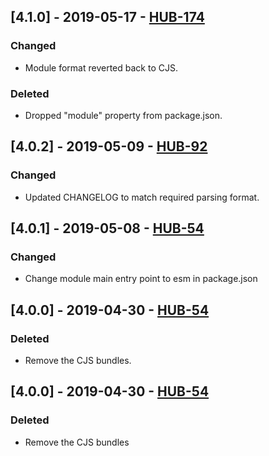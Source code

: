## [4.1.0] - 2019-05-17 - [HUB-174](https://creditandfinance.atlassian.net/browse/HUB-174)
### Changed
- Module format reverted back to CJS.
### Deleted
- Dropped "module" property from package.json.

## [4.0.2] - 2019-05-09 - [HUB-92](https://creditandfinance.atlassian.net/browse/HUB-92)
### Changed
- Updated CHANGELOG to match required parsing format.

## [4.0.1] - 2019-05-08 - [HUB-54](https://creditandfinance.atlassian.net/browse/HUB-54)
### Changed
- Change module main entry point to esm in package.json

## [4.0.0] - 2019-04-30 - [HUB-54](https://creditandfinance.atlassian.net/browse/HUB-54)
### Deleted
- Remove the CJS bundles.

## [4.0.0] - 2019-04-30 - [HUB-54](https://creditandfinance.atlassian.net/browse/HUB-54)
### Deleted
- Remove the CJS bundles
